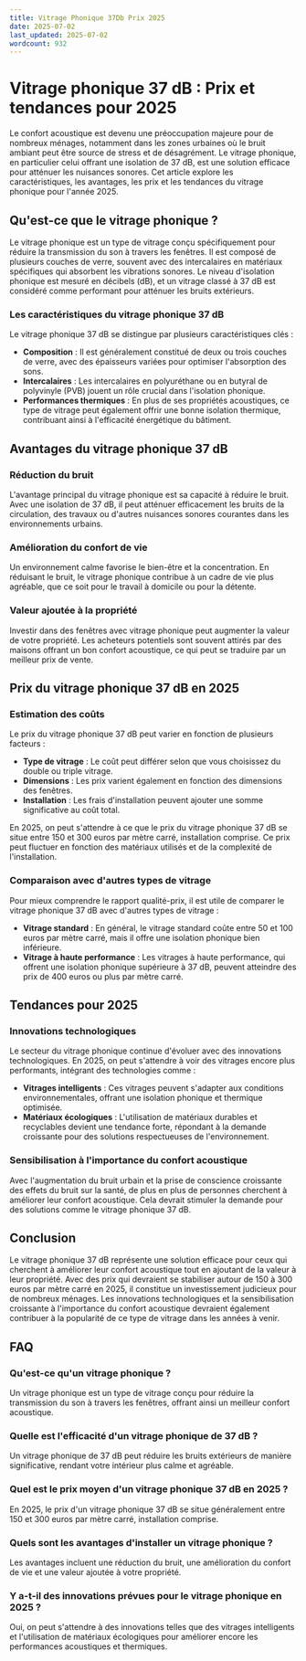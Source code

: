```yaml
---
title: Vitrage Phonique 37Db Prix 2025
date: 2025-07-02
last_updated: 2025-07-02
wordcount: 932
---
```


# Vitrage phonique 37 dB : Prix et tendances pour 2025

Le confort acoustique est devenu une préoccupation majeure pour de nombreux ménages, notamment dans les zones urbaines où le bruit ambiant peut être source de stress et de désagrément. Le vitrage phonique, en particulier celui offrant une isolation de 37 dB, est une solution efficace pour atténuer les nuisances sonores. Cet article explore les caractéristiques, les avantages, les prix et les tendances du vitrage phonique pour l'année 2025.

## Qu'est-ce que le vitrage phonique ?

Le vitrage phonique est un type de vitrage conçu spécifiquement pour réduire la transmission du son à travers les fenêtres. Il est composé de plusieurs couches de verre, souvent avec des intercalaires en matériaux spécifiques qui absorbent les vibrations sonores. Le niveau d'isolation phonique est mesuré en décibels (dB), et un vitrage classé à 37 dB est considéré comme performant pour atténuer les bruits extérieurs.

### Les caractéristiques du vitrage phonique 37 dB

Le vitrage phonique 37 dB se distingue par plusieurs caractéristiques clés :

- **Composition** : Il est généralement constitué de deux ou trois couches de verre, avec des épaisseurs variées pour optimiser l'absorption des sons.
- **Intercalaires** : Les intercalaires en polyuréthane ou en butyral de polyvinyle (PVB) jouent un rôle crucial dans l'isolation phonique.
- **Performances thermiques** : En plus de ses propriétés acoustiques, ce type de vitrage peut également offrir une bonne isolation thermique, contribuant ainsi à l'efficacité énergétique du bâtiment.

## Avantages du vitrage phonique 37 dB

### Réduction du bruit

L'avantage principal du vitrage phonique est sa capacité à réduire le bruit. Avec une isolation de 37 dB, il peut atténuer efficacement les bruits de la circulation, des travaux ou d'autres nuisances sonores courantes dans les environnements urbains.

### Amélioration du confort de vie

Un environnement calme favorise le bien-être et la concentration. En réduisant le bruit, le vitrage phonique contribue à un cadre de vie plus agréable, que ce soit pour le travail à domicile ou pour la détente.

### Valeur ajoutée à la propriété

Investir dans des fenêtres avec vitrage phonique peut augmenter la valeur de votre propriété. Les acheteurs potentiels sont souvent attirés par des maisons offrant un bon confort acoustique, ce qui peut se traduire par un meilleur prix de vente.

## Prix du vitrage phonique 37 dB en 2025

### Estimation des coûts

Le prix du vitrage phonique 37 dB peut varier en fonction de plusieurs facteurs :

- **Type de vitrage** : Le coût peut différer selon que vous choisissez du double ou triple vitrage.
- **Dimensions** : Les prix varient également en fonction des dimensions des fenêtres.
- **Installation** : Les frais d'installation peuvent ajouter une somme significative au coût total.

En 2025, on peut s'attendre à ce que le prix du vitrage phonique 37 dB se situe entre 150 et 300 euros par mètre carré, installation comprise. Ce prix peut fluctuer en fonction des matériaux utilisés et de la complexité de l'installation.

### Comparaison avec d'autres types de vitrage

Pour mieux comprendre le rapport qualité-prix, il est utile de comparer le vitrage phonique 37 dB avec d'autres types de vitrage :

- **Vitrage standard** : En général, le vitrage standard coûte entre 50 et 100 euros par mètre carré, mais il offre une isolation phonique bien inférieure.
- **Vitrage à haute performance** : Les vitrages à haute performance, qui offrent une isolation phonique supérieure à 37 dB, peuvent atteindre des prix de 400 euros ou plus par mètre carré.

## Tendances pour 2025

### Innovations technologiques

Le secteur du vitrage phonique continue d'évoluer avec des innovations technologiques. En 2025, on peut s'attendre à voir des vitrages encore plus performants, intégrant des technologies comme :

- **Vitrages intelligents** : Ces vitrages peuvent s'adapter aux conditions environnementales, offrant une isolation phonique et thermique optimisée.
- **Matériaux écologiques** : L'utilisation de matériaux durables et recyclables devient une tendance forte, répondant à la demande croissante pour des solutions respectueuses de l'environnement.

### Sensibilisation à l'importance du confort acoustique

Avec l'augmentation du bruit urbain et la prise de conscience croissante des effets du bruit sur la santé, de plus en plus de personnes cherchent à améliorer leur confort acoustique. Cela devrait stimuler la demande pour des solutions comme le vitrage phonique 37 dB.

## Conclusion

Le vitrage phonique 37 dB représente une solution efficace pour ceux qui cherchent à améliorer leur confort acoustique tout en ajoutant de la valeur à leur propriété. Avec des prix qui devraient se stabiliser autour de 150 à 300 euros par mètre carré en 2025, il constitue un investissement judicieux pour de nombreux ménages. Les innovations technologiques et la sensibilisation croissante à l'importance du confort acoustique devraient également contribuer à la popularité de ce type de vitrage dans les années à venir.

## FAQ

### Qu'est-ce qu'un vitrage phonique ?

Un vitrage phonique est un type de vitrage conçu pour réduire la transmission du son à travers les fenêtres, offrant ainsi un meilleur confort acoustique.

### Quelle est l'efficacité d'un vitrage phonique de 37 dB ?

Un vitrage phonique de 37 dB peut réduire les bruits extérieurs de manière significative, rendant votre intérieur plus calme et agréable.

### Quel est le prix moyen d'un vitrage phonique 37 dB en 2025 ?

En 2025, le prix d'un vitrage phonique 37 dB se situe généralement entre 150 et 300 euros par mètre carré, installation comprise.

### Quels sont les avantages d'installer un vitrage phonique ?

Les avantages incluent une réduction du bruit, une amélioration du confort de vie et une valeur ajoutée à votre propriété.

### Y a-t-il des innovations prévues pour le vitrage phonique en 2025 ?

Oui, on peut s'attendre à des innovations telles que des vitrages intelligents et l'utilisation de matériaux écologiques pour améliorer encore les performances acoustiques et thermiques.